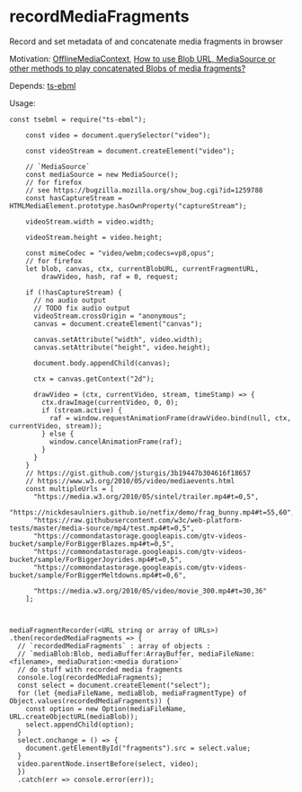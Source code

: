 # recordMediaFragments
Record and set metadata of and concatenate media fragments in browser

Motivation: [OfflineMediaContext](https://github.com/guest271314/OfflineMediaContext#offlinemediacontext), 
            [How to use Blob URL, MediaSource or other methods to play concatenated Blobs of media fragments?](https://stackoverflow.com/questions/45217962/how-to-use-blob-url-mediasource-or-other-methods-to-play-concatenated-blobs-of)

Depends: [ts-ebml](https://github.com/legokichi/ts-ebml)

Usage:
```
const tsebml = require("ts-ebml");

    const video = document.querySelector("video");

    const videoStream = document.createElement("video");

    // `MediaSource`
    const mediaSource = new MediaSource();
    // for firefox 
    // see https://bugzilla.mozilla.org/show_bug.cgi?id=1259788
    const hasCaptureStream = HTMLMediaElement.prototype.hasOwnProperty("captureStream");

    videoStream.width = video.width;

    videoStream.height = video.height;

    const mimeCodec = "video/webm;codecs=vp8,opus";
    // for firefox
    let blob, canvas, ctx, currentBlobURL, currentFragmentURL, 
        drawVideo, hash, raf = 0, request;

    if (!hasCaptureStream) {
      // no audio output
      // TODO fix audio output
      videoStream.crossOrigin = "anonymous";
      canvas = document.createElement("canvas");

      canvas.setAttribute("width", video.width);
      canvas.setAttribute("height", video.height);

      document.body.appendChild(canvas);

      ctx = canvas.getContext("2d");

      drawVideo = (ctx, currentVideo, stream, timeStamp) => {
        ctx.drawImage(currentVideo, 0, 0);
        if (stream.active) {
          raf = window.requestAnimationFrame(drawVideo.bind(null, ctx, currentVideo, stream));
        } else {
          window.cancelAnimationFrame(raf);
        }
      }
    }
    // https://gist.github.com/jsturgis/3b19447b304616f18657
    // https://www.w3.org/2010/05/video/mediaevents.html
    const multipleUrls = [
      "https://media.w3.org/2010/05/sintel/trailer.mp4#t=0,5",
      "https://nickdesaulniers.github.io/netfix/demo/frag_bunny.mp4#t=55,60",
      "https://raw.githubusercontent.com/w3c/web-platform-tests/master/media-source/mp4/test.mp4#t=0,5",
      "https://commondatastorage.googleapis.com/gtv-videos-bucket/sample/ForBiggerBlazes.mp4#t=0,5",
      "https://commondatastorage.googleapis.com/gtv-videos-bucket/sample/ForBiggerJoyrides.mp4#t=0,5",
      "https://commondatastorage.googleapis.com/gtv-videos-bucket/sample/ForBiggerMeltdowns.mp4#t=0,6",
      
      "https://media.w3.org/2010/05/video/movie_300.mp4#t=30,36"
    ];



mediaFragmentRecorder(<URL string or array of URLs>)
.then(recordedMediaFragments => {
  // `recordedMediaFragments` : array of objects : 
  // `mediaBlob:Blob, mediaBuffer:ArrayBuffer, mediaFileName:<filename>, mediaDuration:<media duration>`
  // do stuff with recorded media fragments
  console.log(recordedMediaFragments);
  const select = document.createElement("select");
  for (let {mediaFileName, mediaBlob, mediaFragmentType} of Object.values(recordedMediaFragments)) {
    const option = new Option(mediaFileName, URL.createObjectURL(mediaBlob));
    select.appendChild(option);
  }
  select.onchange = () => {
    document.getElementById("fragments").src = select.value;
  }
  video.parentNode.insertBefore(select, video);
  })
  .catch(err => console.error(err));
```

